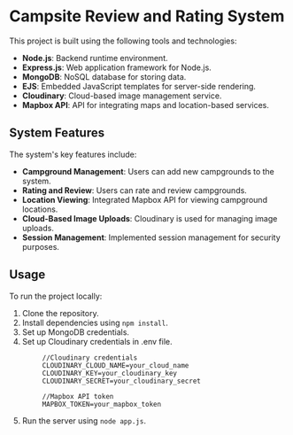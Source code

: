 # Campsite Review and Rating System

This project is built using the following tools and technologies:

- **Node.js**: Backend runtime environment.
- **Express.js**: Web application framework for Node.js.
- **MongoDB**: NoSQL database for storing data.
- **EJS**: Embedded JavaScript templates for server-side rendering.
- **Cloudinary**: Cloud-based image management service.
- **Mapbox API**: API for integrating maps and location-based services.

## System Features

The system's key features include:

- **Campground Management**: Users can add new campgrounds to the system.
- **Rating and Review**: Users can rate and review campgrounds.
- **Location Viewing**: Integrated Mapbox API for viewing campground locations.
- **Cloud-Based Image Uploads**: Cloudinary is used for managing image uploads.
- **Session Management**: Implemented session management for security purposes.

## Usage

To run the project locally:

1. Clone the repository.
2. Install dependencies using `npm install`.
3. Set up MongoDB credentials.
4. Set up Cloudinary credentials in .env file.
   ```
        //Cloudinary credentials
        CLOUDINARY_CLOUD_NAME=your_cloud_name
        CLOUDINARY_KEY=your_cloudinary_key
        CLOUDINARY_SECRET=your_cloudinary_secret

        //Mapbox API token
        MAPBOX_TOKEN=your_mapbox_token
   ```
6. Run the server using `node app.js`.





